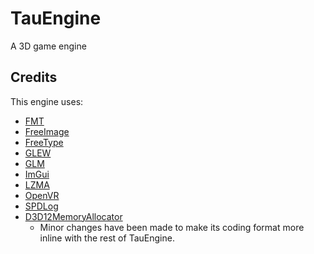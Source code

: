 # TauEngine

A 3D game engine

## Credits

This engine uses:

- [FMT](https://fmt.dev/)
- [FreeImage](http://freeimage.sourceforge.net/)
- [FreeType](https://www.freetype.org/)
- [GLEW](http://glew.sourceforge.net/)
- [GLM](https://glm.g-truc.net/)
- [ImGui](https://github.com/ocornut/imgui)
- [LZMA](https://www.7-zip.org/sdk.html)
- [OpenVR](https://github.com/ValveSoftware/openvr)
- [SPDLog](https://github.com/gabime/spdlog)
- [D3D12MemoryAllocator](https://github.com/GPUOpen-LibrariesAndSDKs/D3D12MemoryAllocator)
  - Minor changes have been made to make its coding format more inline with the rest of TauEngine.
